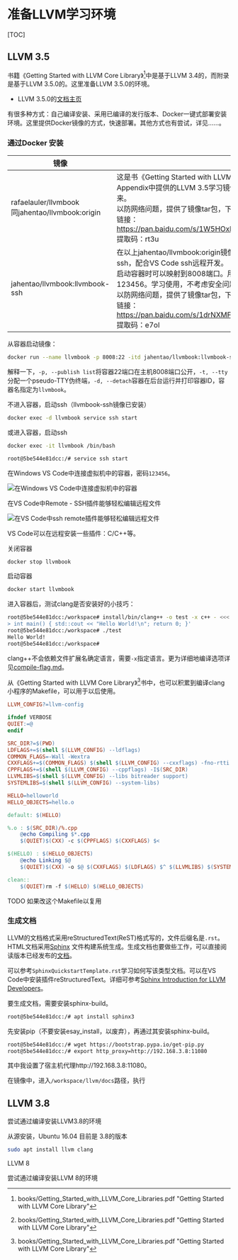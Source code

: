 # 准备LLVM学习环境

[TOC]



## LLVM 3.5

书籍《Getting Started with LLVM Core Library》[^1]中是基于LLVM 3.4的，而附录是基于LLVM 3.5.0的。这里准备LLVM 3.5.0的环境。

- LLVM 3.5.0的[文档主页](https://releases.llvm.org/3.5.0/docs/index.html)

有很多种方式：自己编译安装、采用已编译的发行版本、Docker一键式部署安装环境。这里提供Docker镜像的方式，快速部署。其他方式也有尝试，详见……。

### 通过Docker 安装

| 镜像                                               |                                                              |
| -------------------------------------------------- | ------------------------------------------------------------ |
| rafaelauler/llvmbook<br>同jahentao/llvmbook:origin | 这是书《Getting Started with LLVM Core Library》[^1] Appendix中提供的LLVM 3.5学习镜像。比较大我下载了下来。<br>以防网络问题，提供了镜像tar包，下载导入即可：<br/>链接：https://pan.baidu.com/s/1W5HOxkMC5S9b6kB7mrV1Lw <br/>提取码：rt3u |
| jahentao/llvmbook:llvmbook-ssh                     | 在以上jahentao/llvmbook:origin镜像的基础上，安装了ssh，配合VS Code ssh远程开发。<br>启动容器时可以映射到8008端口。用户名root，密码123456。学习使用，不考虑安全问题。<br>以防网络问题，提供了镜像tar包，下载导入即可：<br>链接：https://pan.baidu.com/s/1drNXMFa_7v4XD_JsiNoRVA <br/>提取码：e7ol |

从容器启动镜像：

```bash
docker run --name llvmbook -p 8008:22 -itd jahentao/llvmbook:llvmbook-ssh
```

解释一下，`-p, --publish list`将容器22端口在主机8008端口公开，`-t, --tty`分配一个pseudo-TTY伪终端，`-d, --detach`容器在后台运行并打印容器ID，容器名指定为`llvmbook`。

不进入容器，启动ssh（llvmbook-ssh镜像已安装）

```bash
docker exec -d llvmbook service ssh start
```

或进入容器，启动ssh

```bash
docker exec -it llvmbook /bin/bash
```

```bash
root@5be544e81dcc:/# service ssh start
```

在Windows VS Code中连接虚拟机中的容器，密码`123456`。

![在Windows VS Code中连接虚拟机中的容器](F:\Workspace\Git\llvm-study\images\vs_code_ssh_connect_container_in_vm.png)

在VS Code中Remote - SSH插件能够轻松编辑远程文件

![在VS Code中ssh remote插件能够轻松编辑远程文件](F:\Workspace\Git\llvm-study\images\vs_code_ssh_remote_edit_file_easyly.png)

VS Code可以在远程安装一些插件：C/C++等。

关闭容器

```bash
docker stop llvmbook
```

启动容器

```bash
docker start llvmbook
```

进入容器后，测试clang是否安装好的小技巧：

```bash
root@5be544e81dcc:/workspace# install/bin/clang++ -o test -x c++ - <<< '#include <iostream>
> int main() { std::cout << "Hello World!\n"; return 0; }'
root@5be544e81dcc:/workspace# ./test
Hello World!
root@5be544e81dcc:/workspace#
```

clang++不会依赖文件扩展名确定语言，需要`-x`指定语言。更为详细地编译选项详见[compile-flag.md](compile-flag.md)。

从《Getting Started with LLVM Core Library》[^1]书中，也可以积累到编译clang小程序的Makefile，可以用于以后使用。

```makefile
LLVM_CONFIG?=llvm-config

ifndef VERBOSE
QUIET:=@
endif

SRC_DIR?=$(PWD)
LDFLAGS+=$(shell $(LLVM_CONFIG) --ldflags)
COMMON_FLAGS=-Wall -Wextra
CXXFLAGS+=$(COMMON_FLAGS) $(shell $(LLVM_CONFIG) --cxxflags) -fno-rtti
CPPFLAGS+=$(shell $(LLVM_CONFIG) --cppflags) -I$(SRC_DIR)
LLVMLIBS=$(shell $(LLVM_CONFIG) --libs bitreader support)
SYSTEMLIBS=$(shell $(LLVM_CONFIG) --system-libs)

HELLO=helloworld
HELLO_OBJECTS=hello.o

default: $(HELLO)

%.o : $(SRC_DIR)/%.cpp
	@echo Compiling $*.cpp
	$(QUIET)$(CXX) -c $(CPPFLAGS) $(CXXFLAGS) $<

$(HELLO) : $(HELLO_OBJECTS)
	@echo Linking $@
	$(QUIET)$(CXX) -o $@ $(CXXFLAGS) $(LDFLAGS) $^ $(LLVMLIBS) $(SYSTEMLIBS)

clean::
	$(QUIET)rm -f $(HELLO) $(HELLO_OBJECTS)
```

TODO 如果改这个Makefile以复用

### 生成文档

LLVM的文档格式采用reStructuredText(ReST)格式写的，文件后缀名是`.rst`。HTML文档采用[Sphinx](http://sphinx-doc.org/) 文件构建系统生成。生成文档也要做些工作，可以直接阅读版本已经发布的[文档](join-in.md)。

可以参考`SphinxQuickstartTemplate.rst`学习如何写该类型文档。可以在VS Code中安装插件reStructuredText。详细可参考[Sphinx Introduction for LLVM Developers](https://lld.llvm.org/sphinx_intro.html)。

要生成文档，需要安装sphinx-build。

```bash
root@5be544e81dcc:/# apt install sphinx3
```

先安装pip（不要安装esay_install，以废弃），再通过其安装sphinx-build。

```bash
root@5be544e81dcc:/# wget https://bootstrap.pypa.io/get-pip.py
root@5be544e81dcc:/# export http_proxy=http://192.168.3.8:11080
```

其中我设置了宿主机代理http://192.168.3.8:11080。

在镜像中，进入`/workspace/llvm/docs`路径，执行



[^1]: books/Getting_Started_with_LLVM_Core_Libraries.pdf	"Getting Started with LLVM Core Library"

## LLVM 3.8

尝试通过编译安装LLVM3.8的环境

从源安装，Ubuntu 16.04 目前是 3.8的版本

```bash
sudo apt install llvm clang
```



LLVM 8

尝试通过编译安装LLVM 8的环境